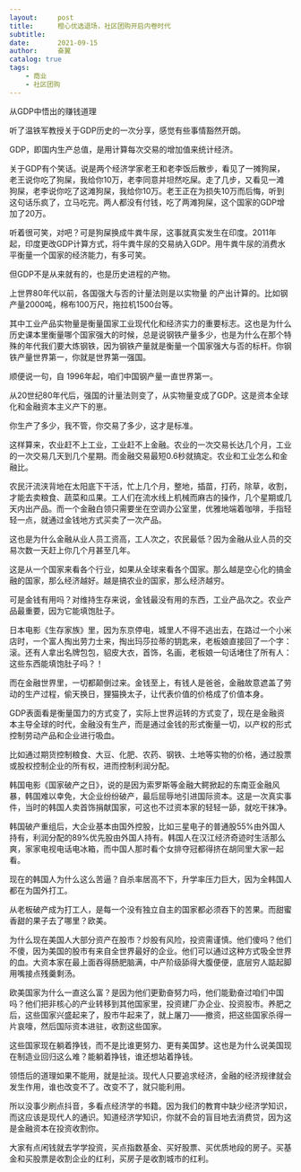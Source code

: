 ```yaml
---
layout:     post
title:      橙心优选退场，社区团购开启内卷时代
subtitle:   
date:       2021-09-15
author:     奋翼
catalog: true
tags:
    - 商业
    - 社区团购
---
```



从GDP中悟出的赚钱道理

听了温铁军教授关于GDP历史的一次分享，感觉有些事情豁然开朗。

GDP，即国内生产总值，是用计算每次交易的增加值来统计经济。

关于GDP有个笑话。说是两个经济学家老王和老李饭后散步，看见了一摊狗屎，老王说你吃了狗屎，我给你10万，老李同意并坦然吃屎。走了几步，又看见一滩狗屎，老李说你吃了这滩狗屎，我给你10万。老王正在为损失10万而后悔，听到这句话乐疯了，立马吃完。两人都没有付钱，吃了两滩狗屎，这个国家的GDP增加了20万。

听着很可笑，对吧？可是狗屎换成牛粪牛尿，这事就真实发生在印度。2011年起，印度更改GDP计算方式，将牛粪牛尿的交易纳入GDP。用牛粪牛尿的消费水平衡量一个国家的经济能力，有多可笑。

但GDP不是从来就有的，也是历史进程的产物。

上世界80年代以前，各国强大与否的计量法则是以实物量 的产出计算的。比如钢产量2000吨，棉布100万尺，拖拉机1500台等。

其中工业产品实物量是衡量国家工业现代化和经济实力的重要标志。这也是为什么历史课本里衡量哪个国家强大的时候，总是说钢铁产量多少，也是为什么在那个特殊的年代我们要大炼钢铁，因为钢铁产量就是衡量一个国家强大与否的标杆。你钢铁产量世界第一，你就是世界第一强国。

顺便说一句，自 1996年起，咱们中国钢产量一直世界第一。

从20世纪80年代后，强国的计量法则变了，从实物量变成了GDP。这是资本全球化和金融资本主义产下的崽。

你生产了多少，我不管，你交易了多少，这才是标准。

这样算来，农业赶不上工业，工业赶不上金融。农业的一次交易长达几个月，工业的一次交易几天到几个星期。而金融交易最短0.6秒就搞定。农业和工业怎么和金融比。

农民汗流浃背地在太阳底下干活，忙上几个月，整地，插苗，打药，除草，收割，才能去卖粮食、蔬菜和瓜果。工人们在流水线上机械而麻古的操作，几个星期或几天内出产品。而一个金融白领只需要坐在空调办公室里，优雅地端着咖啡，手指轻轻一点，就通过金钱地方式买卖了一次产品。

这也是为什么金融从业人员工资高，工人次之，农民最低？因为金融从业人员的交易次数一天赶上你几个月甚至几年。

这是从一个国家来看各个行业，如果从全球来看各个国家。那么越是空心化的搞金融的国家，那么经济越好。越是搞农业的国家，那么经济越穷。

可是金钱有用吗？对维持生存来说，金钱最没有用的东西，工业产品次之。农业产品最重要，因为它能填饱肚子。

日本电影《生存家族》里，因为东京停电，城里人不得不逃出去，在路过一个小米店时，一个富人掏出劳力士来，掏出玛莎拉蒂的钥匙来，老板娘直接回了一个字：滚。还有人拿出名牌包包，貂皮大衣，首饰，名画，老板娘一句话堵住了所有人：这些东西能填饱肚子吗？！

而在金融世界里，一切都颠倒过来。金钱至上，有钱人是爸爸，金融故意遮盖了劳动的生产过程，偷天换日，狸猫换太子，让代表价值的价格成了价值本身。

GDP表面看是衡量国力的方式变了，实际上世界运转的方式变了，现在是金融资本主导全球的时代，金融没有生产，而是通过金钱的形式衡量一切，以产权的形式控制劳动产品和企业进行吸血。

比如通过期货控制粮食、大豆、化肥、农药、钢铁、土地等实物的价格，通过股票或股权控制企业的所有权，进而控制利润分配。

韩国电影《国家破产之日》，说的是因为索罗斯等金融大鳄掀起的东南亚金融风暴，韩国难以幸免，大企业纷纷破产，最后屈辱地引进国际资本。这是一次真实事件，当时的韩国人卖首饰捐献国家，可这也不过资本家的轻轻一舔，就吃干抹净。

韩国破产重组后，大企业基本由国外控股，比如三星电子的普通股55%由外国人持有，利润分配的89%优先股由外国人持有。韩国人在汉江经济奇迹时生活那么爽，家家电视电话电冰箱，而中国人那时看个女排夺冠都得挤在胡同里大家一起看。

现在的韩国人为什么这么苦逼？自杀率居高不下，升学率压力巨大，因为全韩国人都在为国外打工。

从老板破产成为打工人，是每一个没有独立自主的国家都必须吞下的苦果。而甜蜜香甜的果子去了哪里？欧美。

为什么现在美国人大部分资产在股市？炒股有风险，投资需谨慎。他们傻吗？他们不傻，因为美国的股市有来自全世界最好的企业。他们可以通过这种方式吸全世界的血。大资本家在最上面吞得肠肥脑满，中产阶级舔得大腹便便，底层穷人踮起脚用嘴接点残羹剩汤。

欧美国家为什么一直这么富？是因为他们更勤奋努力吗，他们能勤奋过咱们中国吗？他们把非核心的产业转移到其他国家里，投资建厂办企业、投资股市。养肥之后，这些国家兴盛起来了，股市牛起来了，就上屠刀——撤资，把这些国家杀得一片哀嚎，然后国际资本进驻，收割这些国家。

这些国家现在躺着挣钱，而不是比谁更努力、更有美国梦。这也是为什么说美国现在制造业回归这么难？能躺着挣钱，谁还想站着挣钱。

领悟后的道理如果不能用，就是扯淡。现代人只要追求经济，金融的经济规律就会发生作用，谁也改变不了。改变不了，就只能利用。

所以没事少刷点抖音，多看点经济学的书籍。因为我们的教育中缺少经济学知识，而这应该是现代人的通识。知道经济学知识，你就不会的盲目地去消费贷，因为这是金融资本在投资收割你。

大家有点闲钱就去学学投资，买点指数基金、买好股票、买优质地段的房子。买基金和买股票是收割企业的红利，买房子是收割城市的红利。

